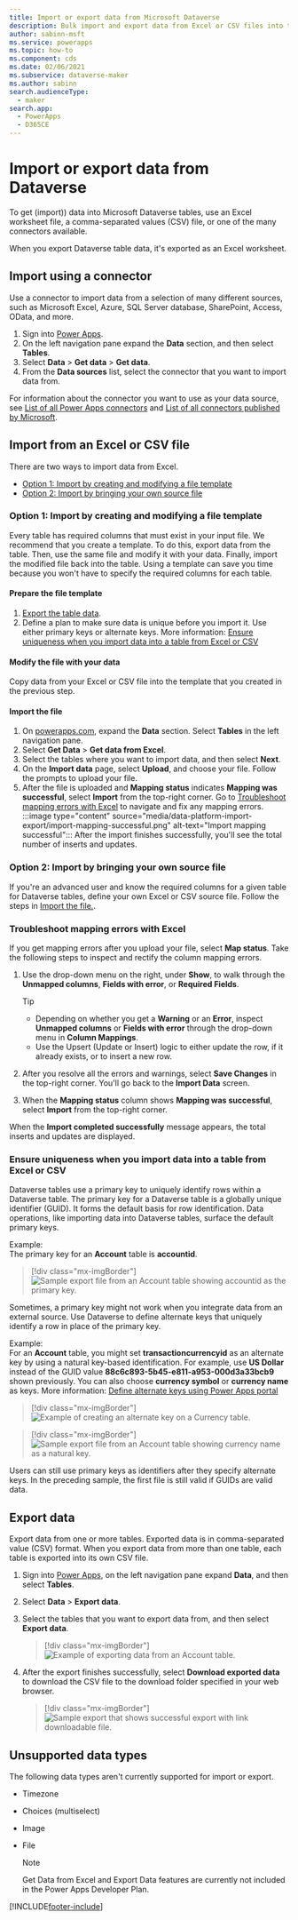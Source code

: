 ```yaml
---
title: Import or export data from Microsoft Dataverse
description: Bulk import and export data from Excel or CSV files into tables in Microsoft Dataverse by using the Get Data from Excel and Export Data functionality
author: sabinn-msft
ms.service: powerapps
ms.topic: how-to
ms.component: cds
ms.date: 02/06/2021
ms.subservice: dataverse-maker
ms.author: sabinn
search.audienceType: 
  - maker
search.app: 
  - PowerApps
  - D365CE
---
```

# Import or export data from Dataverse

To get (import)) data into Microsoft Dataverse tables, use an Excel worksheet file, a comma-separated values (CSV) file, or one of the many connectors available.

When you export Dataverse table data, it's exported as an Excel worksheet.

## Import using a connector

Use a connector to import data from a selection of many different sources, such as Microsoft Excel, Azure, SQL Server database, SharePoint, Access, OData, and more.

1. Sign into [Power Apps](https://make.powerapps.com/?utm_source=padocs&utm_medium=linkinadoc&utm_campaign=referralsfromdoc).
1. On the left navigation pane expand the **Data** section, and then select **Tables**.  
1. Select **Data** > **Get data** > **Get data**.
1. From the **Data sources** list, select the connector that you want to import data from.

For information about the connector you want to use as your data source, see [List of all Power Apps connectors]((https://docs.microsoft.com/en-us)/connectors/connector-reference/connector-reference-powerapps-connectors) and [List of all connectors published by Microsoft](/connectors/connector-reference/connector-reference-microsoft-connectors).

## Import from an Excel or CSV file

There are two ways to import data from Excel.
- [Option 1: Import by creating and modifying a file template](#option-1-import-by-creating-and-modifying-a-file-template)
- [Option 2: Import by bringing your own source file](#option-2-import-by-bringing-your-own-source-file)

### Option 1: Import by creating and modifying a file template

Every table has required columns that must exist in your input file. We recommend that you create a template. To do this, export data from the table. Then, use the same file and modify it with your data. Finally, import the modified file back into the table. Using a template can save you time because you won't have to specify the required columns for each table.

#### Prepare the file template

1. [Export the table data](#export-data).
1. Define a plan to make sure data is unique before you import it. Use either primary keys or alternate keys. More information: [Ensure uniqueness when you import data into a table from Excel or CSV](#ensure-uniqueness-when-you-import-data-into-a-table-from-excel-or-csv)

#### Modify the file with your data

Copy data from your Excel or CSV file into the template that you created in the previous step.

#### Import the file

1. On [powerapps.com](https://make.powerapps.com/), expand the **Data** section. Select **Tables** in the left navigation pane.  
1. Select **Get Data** > **Get data from Excel**.
1. Select the tables where you want to import data, and then select **Next**.
1. On the **Import data** page, select **Upload**, and choose your file. Follow the prompts to upload your file.
1. After the file is uploaded and **Mapping status** indicates **Mapping was successful**, select **Import** from the top-right corner. Go to [Troubleshoot mapping errors with Excel](#troubleshoot-mapping-errors-with-excel) to navigate and fix any mapping errors.
   :::image type="content" source="media/data-platform-import-export/import-mapping-successful.png" alt-text="Import mapping successful":::
  After the import finishes successfully, you'll see the total number of inserts and updates.  

### Option 2: Import by bringing your own source file

If you're an advanced user and know the required columns for a given table for Dataverse tables, define your own Excel or CSV source file. Follow the steps in [Import the file.](#import-the-file).

### Troubleshoot mapping errors with Excel

If you get mapping errors after you upload your file, select **Map status**. Take the following steps to inspect and rectify the column mapping errors.

1. Use the drop-down menu on the right, under **Show**, to walk through the **Unmapped columns**, **Fields with error**, or **Required Fields**.

    > [!TIP]
    > - Depending on whether you get a **Warning** or an **Error**, inspect **Unmapped columns** or **Fields with error** through the drop-down menu in **Column Mappings**.
    > - Use the Upsert (Update or Insert) logic to either update the row, if it already exists, or to insert a new row.

1. After you resolve all the errors and warnings, select **Save Changes** in the top-right corner. You'll go back to the **Import Data** screen.
1. When the **Mapping status** column shows **Mapping was successful**, select **Import** from the top-right corner.

When the **Import completed successfully** message appears, the total inserts and updates are displayed.

### Ensure uniqueness when you import data into a table from Excel or CSV

Dataverse tables use a primary key to uniquely identify rows within a Dataverse table. The primary key for a Dataverse table is a globally unique identifier (GUID). It forms the default basis for row identification. Data operations, like importing data into Dataverse tables, surface the default primary keys.

Example:  
The primary key for an **Account** table is **accountid**.

   > [!div class="mx-imgBorder"] 
   > ![Sample export file from an **Account** table showing **accountid** as the primary key.](./media/data-platform-import-export/export-pk.png)

Sometimes, a primary key might not work when you integrate data from an external source. Use Dataverse to define alternate keys that uniquely identify a row in place of the primary key.

Example:  
For an **Account** table, you might set **transactioncurrencyid** as an alternate key by using a natural key-based identification. For example, use **US Dollar** instead of the GUID value **88c6c893-5b45-e811-a953-000d3a33bcb9** shown previously. You can also choose **currency symbol** or **currency name** as keys.  More information: [Define alternate keys using Power Apps portal](define-alternate-keys-portal.md)

   > [!div class="mx-imgBorder"] 
   > ![Example of creating an alternate key on a **Currency** table.](./media/data-platform-import-export/create-ak.png)

   > [!div class="mx-imgBorder"] 
   > ![Sample export file from an **Account** table showing **currency name** as a natural key.](./media/data-platform-import-export/export-nk.png)

Users can still use primary keys as identifiers after they specify alternate keys. In the preceding sample, the first file is still valid if GUIDs are valid data.

## Export data

Export data from one or more tables. Exported data is in comma-separated value (CSV) format. When you export data from more than one table, each table is exported into its own CSV file.

1. Sign into [Power Apps](https://make.powerapps.com/?utm_source=padocs&utm_medium=linkinadoc&utm_campaign=referralsfromdoc), on the left navigation pane expand **Data**, and then select **Tables**.
1. Select **Data** > **Export data**.
1. Select the tables that you want to export data from, and then select **Export data**.

    > [!div class="mx-imgBorder"] 
    > ![Example of exporting data from an **Account** table.](./media/data-platform-import-export/export-account.png)

1. After the export finishes successfully, select **Download exported data** to download the CSV file to the download folder specified in your web browser.

   > [!div class="mx-imgBorder"] 
   > ![Sample export that shows successful export with link downloadable file.](./media/data-platform-import-export/export-success.png)

## Unsupported data types

The following data types aren't currently supported for import or export.

- Timezone
- Choices (multiselect)
- Image
- File

    > [!NOTE]
    > Get Data from Excel and Export Data features are currently not included in the Power Apps Developer Plan.


[!INCLUDE[footer-include](../../includes/footer-banner.md)]
